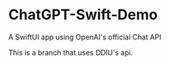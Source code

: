# ChatGPT-Swift-Demo
A SwiftUI app using OpenAI's official Chat API

This is a branch that uses DDIU's api.